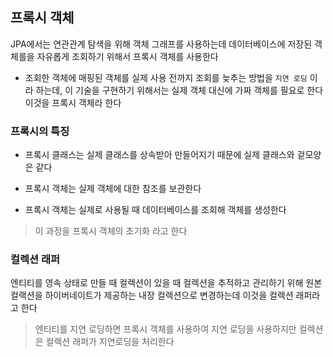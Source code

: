 ## 프록시 객체
JPA에서는 연관관계 탐색을 위해 객체 그래프를 사용하는데 데이터베이스에 저장된 객체를을 자유롭게 조회하기 위해서 프록시 객체를 사용한다

* 조회한 객체에 매핑된 객체를 실제 사용 전까지 조회를 늦추는 방법을 ```지연 로딩``` 이라 하는데, 이 기술을 구현하기 위해서는 실제 객체 대신에 가짜 객체를 필요로 한다 이것을 프록시 객체라 한다

### 프록시의 특징
* 프록시 클래스는 실제 클래스를 상속받아 만들어지기 때문에 실제 클래스와 겉모양은 같다

* 프록시 객체는 실제 객체에 대한 참조를 보관한다

* 프록시 객체는 실제로 사용될 때 데이터베이스를 조회해 객체를 생성한다
> 이 과정을 프록시 객체의 초기화 라고 한다

### 컬렉션 래퍼
엔티티를 영속 상태로 만들 때 컬렉션이 있을 때 컬렉션을 추적하고 관리하기 위해 원본 컬랙션을 하이버네이트가 제공하는 내장 컬렉션으로 변경하는데 이것을 컬렉션 래퍼라고 한다

> 엔티티를 지연 로딩하면 프록시 객체를 사용하여 지연 로딩을 사용하지만 컬렉션은 컬렉션 래퍼가 지연로딩을 처리한다